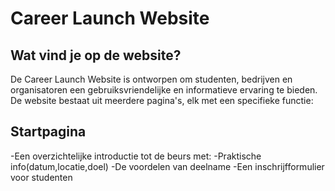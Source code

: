 # Career Launch Website
## Wat vind je op de website?
De Career Launch Website is ontworpen om studenten, bedrijven en organisatoren een gebruiksvriendelijke en informatieve ervaring te bieden. De website bestaat uit meerdere pagina's, elk met een specifieke functie:
  ## Startpagina
   -Een overzichtelijke introductie tot de beurs met:
   -Praktische info(datum,locatie,doel)
   -De voordelen van deelname
   -Een inschrijfformulier voor studenten

  

